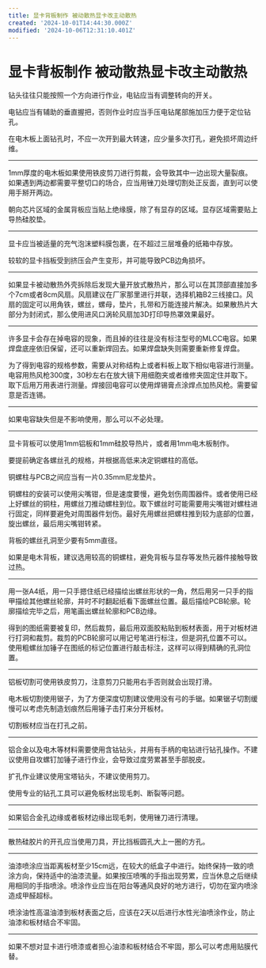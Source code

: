 ```yaml
---
title: 显卡背板制作 被动散热显卡改主动散热
created: '2024-10-01T14:44:30.000Z'
modified: '2024-10-06T12:31:10.401Z'
---
```


# 显卡背板制作 被动散热显卡改主动散热

钻头往往只能按照一个方向进行作业，电钻应当有调整转向的开关。

电钻应当有辅助的垂直握把，否则作业时应当手压电钻尾部施加压力便于定位钻孔。

在电木板上面钻孔时，不应一次开到最大转速，应少量多次打孔，避免损坏周边纤维。

---

1mm厚度的电木板如果使用铁皮剪刀进行剪裁，会导致其中一边出现大量裂痕。如果遇到两边都需要平整切口的场合，应当用锉刀处理切割处正反面，直到可以使用手掰开两边。

朝向芯片区域的金属背板应当贴上绝缘膜，除了有显存的区域。显存区域需要贴上导热硅胶垫。

---

显卡应当被适量的充气泡沫塑料膜包裹，在不超过三层堆叠的纸箱中存放。

较软的显卡挡板受到挤压会产生变形，并可能导致PCB边角损坏。

---

如果显卡被动散热外壳拆除后发现大量开放式散热片，那么可以在其顶部直接加多个7cm或者8cm风扇。风扇建议在厂家那里进行并联，选择机箱B2三线接口。风扇的固定可以用角铁，螺丝，螺母，垫片，扎带和万能连接片解决。如果散热片大部分为封闭式，那么使用进风口涡轮风扇加3D打印导热罩效果最好。

---

许多显卡会存在掉电容的现象，而且掉的往往是没有标注型号的MLCC电容。如果焊盘底座依旧保留，还可以重新焊回去。如果焊盘缺失则需要重新修复焊盘。

为了得到电容的规格参数，需要从对称结构上或者料板上取下相似电容进行测量。电容用热风枪300度，30秒左右在放大镜下用细胞夹或者维修夹固定住并取下。取下后用万用表进行测量。焊接回电容可以使用焊锡膏点涂焊点加热风枪。需要留意是否连锡。

---

如果电容缺失但是不影响使用，那么可以不必处理。

---

显卡背板可以使用1mm铝板和1mm硅胶导热片，或者用1mm电木板制作。

要提前确定各螺丝孔的规格，并根据高低来决定铜螺柱的高低。

铜螺柱与PCB之间应当有一片0.35mm尼龙垫片。

铜螺柱的安装可以使用尖嘴钳，但是速度要慢，避免划伤周围器件。或者使用已经上好螺丝的铜柱，用螺丝刀推动螺柱到位。取下螺丝时可能需要用尖嘴钳对螺柱进行固定，同样要避免对周围器件划伤。最好先用螺丝把螺柱推到较为底部的位置，旋出螺丝，最后用尖嘴钳转紧。

背板的螺丝孔洞至少要有5mm直径。

如果是电木背板，建议选用较高的铜螺柱，避免背板与显存等发热元器件接触导致过热。

---

用一张A4纸，用一只手摁住纸已经描绘出螺丝形状的一角，然后用另一只手的指甲描绘其他螺丝轮廓，并时不时翻起纸看下面螺丝位置。最后描绘PCB轮廓。轮廓描绘完毕之后，用笔画出螺丝轮廓和PCB边缘。

得到的图纸需要被复印，然后裁剪，最后用双面胶粘贴到板材表面，用于对板材进行打洞和裁剪。裁剪的PCB轮廓可以用记号笔进行标注，但是洞孔位置不可以。使用粗螺丝加锤子在图纸的标记位置进行敲击标注，这样可以得到精确的孔洞位置。

---

铝板切割可使用铁皮剪刀，注意剪刀只能用右手否则就会出现打滑。

电木板切割使用锯子，为了方便深度切割建议使用没有弓的手锯。如果锯子切割缓慢可以考虑先制造划痕然后用锤子击打来分开板材。

切割板材应当在打孔之前。

---

铝合金以及电木等材料需要使用含钴钻头，并用有手柄的电钻进行钻孔操作。不建议使用自攻螺钉加锤子进行作业，会导致过度劳累甚至手部脱皮。

扩孔作业建议使用宝塔钻头，不建议使用剪刀。

使用专业的钻孔工具可以避免板材出现毛刺、断裂等问题。

---

如果铝合金孔边缘或者板材边缘出现毛刺，使用锉刀进行清理。

---

散热硅胶片的开孔应当使用刀具，开比挡板圆孔大上一圈的方孔。

---

油漆喷涂应当距离板材至少15cm远，在较大的纸盒子中进行。始终保持一致的喷涂方向，保持适中的油漆流量。如果按压喷嘴的手指出现劳累，应当休息之后继续用相同的手指喷涂。喷涂作业应当在阳台等通风良好的地方进行，切勿在室内喷涂造成甲醛超标。

喷涂油性高温油漆到板材表面之后，应该在2天以后进行水性光油喷涂作业，防止油漆和板材结合不牢固。

---

如果不想对显卡进行喷漆或者担心油漆和板材结合不牢固，那么可以考虑用贴膜代替。
